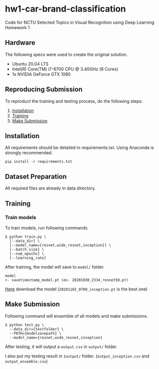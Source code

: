# hw1-car-brand-classification
Code for NCTU Selected Topics in Visual Recognition using Deep Learning Homework 1

## Hardware
The following specs were used to create the original solution.
- Ubuntu 20.04 LTS
- Intel(R) Core(TM) i7-6700 CPU @ 3.40GHz (8 Cores)
- 1x NVIDIA GeForce GTX 1080

## Reproducing Submission
To reproduct the training and testing process, do the following steps:
1. [Installation](#installation)
2. [Training](#training)
6. [Make Submission](#make-submission)

## Installation
All requirements should be detailed in requirements.txt. Using Anaconda is strongly recommended.
```
pip install -r requirements.txt
```

## Dataset Preparation
All required files are already in data directory.

## Training

### Train models
To train models, run following commands.
```
$ python train.py \
  [--data_dir] \
  [--model_name={resnet,wide_resnet,inception}] \
  [--batch_size] \
  [--num_epochs] \
  [--learning_rate]
```
After training, the model will save to `model/` folder.
```
model
+- savetimestamp_model.pt (ex. 20201030_2334_resnet50.pt)
```
[Here](https://drive.google.com/drive/folders/15Yg0yYuCBFOXIPGJL9tNPQ_DDJu4H8m9?usp=sharing) download the model (`20201102_0700_inception.pt` is the best one)

## Make Submission
Following command will ensemble of all models and make submissions.
```
$ python test.py \
  --data_dir={testfolder} \
  --PATH={modelsavepath} \
  --model_name={resnet,wide_resnet,inception}
```
After testing, it will output a `output.csv` in `output/` folder.

I also put my testing result in `1output/` folder. (`output_inception.csv` and `output_ensemble.csv`)
